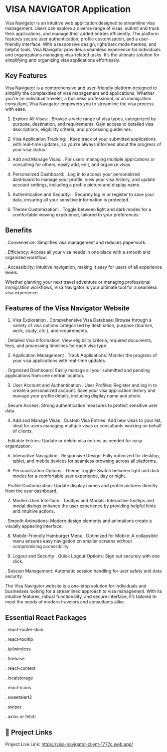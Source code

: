 
# VISA NAVIGATOR Application

Visa Navigator is an intuitive web application designed to streamline visa management. Users can explore a diverse range of visas, submit and track their applications, and manage their added entries efficiently. The platform features secure user authentication, profile customization, and a user-friendly interface. With a responsive design, light/dark mode themes, and helpful tools, Visa Navigator provides a seamless experience for individuals and organizations managing visa-related tasks. It’s the ultimate solution for simplifying and organizing visa applications effortlessly.


## Key Features

Visa Navigator is a comprehensive and user-friendly platform designed to simplify the complexities of visa management and applications. Whether you're an individual traveler, a business professional, or an immigration consultant, Visa Navigator empowers you to streamline the visa process with ease.

1. Explore All Visas:
. Browse a wide range of visa types, categorized by purpose, destination, and requirements. Gain access to detailed visa descriptions, eligibility criteria, and processing guidelines.


2. Visa Application Tracking:
. Keep track of your submitted applications with real-time updates, so you’re always informed about the progress of your visa status.


3. Add and Manage Visas:
. For users managing multiple applications or consulting for others, easily add, edit, and organize visas.

4. Personalized Dashboard:
. Log in to access your personalized dashboard to manage your profile, view your visa history, and update account settings, including a profile picture and display name.

5. Authentication and Security:
. Securely log in or register to save your data, ensuring all your sensitive information is protected.

6. Theme Customization:
. Toggle between light and dark modes for a comfortable viewing experience, tailored to your preferences.


## Benefits

. Convenience: Simplifies visa management and reduces paperwork.

. Efficiency: Access all your visa needs in one place with a smooth and organized workflow.

. Accessibility: Intuitive navigation, making it easy for users of all experience levels.

Whether planning your next travel adventure or managing professional immigration workflows, Visa Navigator is your ultimate tool for a seamless visa experience.
## Features of the Visa Navigator Website

1. Visa Exploration
. Comprehensive Visa Database: Browse through a variety of visa options categorized by destination, purpose (tourism, work, study, etc.), and requirements.

. Detailed Visa Information: View eligibility criteria, required documents, fees, and processing timelines for each visa type.

2.  Application Management
. Track Applications: Monitor the progress of your visa applications with real-time updates.

. Organized Dashboard: Easily manage all your submitted and pending applications from one central location.

3. User Account and Authentication
. User Profiles: Register and log in to create a personalized account. Save your visa application history and manage your profile details, including display name and photo.

. Secure Access: Strong authentication measures to protect sensitive user data.

4. Add and Manage Visas
. Custom Visa Entries: Add new visas to your list, ideal for users managing multiple visas or consultants working on behalf of clients.

. Editable Entries: Update or delete visa entries as needed for easy organization.

5. Interactive Navigation
. Responsive Design: Fully optimized for desktop, tablet, and mobile devices for seamless browsing across all platforms.


6. Personalization Options
. Theme Toggle: Switch between light and dark modes for a comfortable user experience, day or night.

. Profile Customization: Update display names and profile pictures directly from the user dashboard.

7. Modern User Interface
. Tooltips and Modals: Interactive tooltips and modal dialogs enhance the user experience by providing helpful hints and intuitive actions.

. Smooth Animations: Modern design elements and animations create a visually appealing interface.

8. Mobile-Friendly Hamburger Menu
. Optimized for Mobile: A collapsible menu ensures easy navigation on smaller screens without compromising accessibility.

9.  Logout and Security
. Quick Logout Options: Sign out securely with one click.

. Session Management: Automatic session handling for user safety and data security.

The Visa Navigator website is a one-stop solution for individuals and businesses looking for a streamlined approach to visa management. With its intuitive features, robust functionality, and secure interface, it’s tailored to meet the needs of modern travelers and consultants alike.
## Essential React Packages


. react-router-dom

. react-tooltip

. tailwindcss

. firebase

. react-context

. localstorage

. react-icons

. sweetalert2

. swiper

. axios or fetch


## 🔗 Project Links
Project Live Link: https://visa-navigator-client-1777c.web.app/


